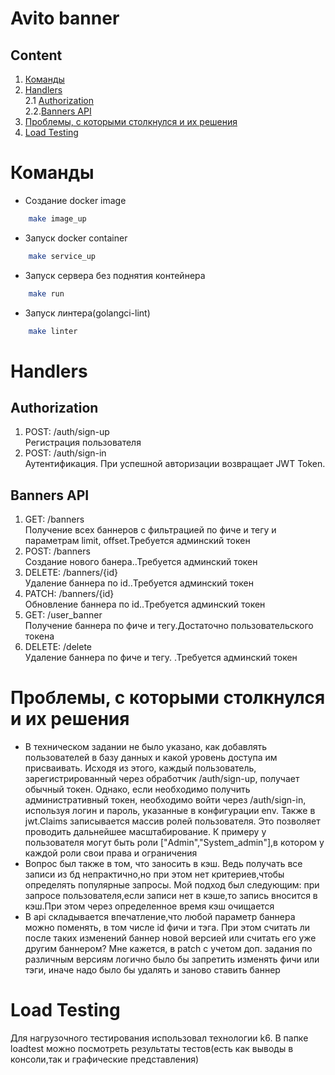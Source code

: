 # Avito banner

## Content
1. [Команды](#Команды)
2. [Handlers](#Handlers) \
    2.1 [Authorization](#Authorization) \
    2.2.[Banners API](#Banners-API)
3. [Проблемы, с которыми столкнулся и их решения](#Проблемы-с-которыми-столкнулся-и-их-решения)
4. [Load Testing](#Load-Testing)

# Команды 
 - Создание docker image
```bash
    make image_up
```
 - Запуск docker container
```bash
    make service_up
```
 - Запуск сервера без поднятия контейнера
```bash
    make run
```
 - Запуск линтера(golangci-lint)
```bash
    make linter
```

# Handlers

## Authorization
1. POST: /auth/sign-up \
    Регистрация пользователя
2. POST: /auth/sign-in \
    Аутентификация. При успешной авторизации возвращает JWT Token.
   
## Banners API
1. GET: /banners \
   Получение всех баннеров с фильтрацией по фиче и тегу и параметрам limit, offset.Требуется админский токен 
2. POST: /banners \
   Создание нового банера..Требуется админский токен 
3. DELETE: /banners/{id} \
   Удаление баннера по id..Требуется админский токен 
4. PATCH: /banners/{id} \
   Обновление баннера по id..Требуется админский токен 
5. GET: /user_banner \
   Получение баннера по фиче и тегу.Достаточно пользовательского токена 
6. DELETE: /delete \
    Удаление баннера по фиче и тегу. .Требуется админский токен

# Проблемы, с которыми столкнулся и их решения
- В техническом задании не было указано, как добавлять пользователей в базу данных и какой уровень доступа им присваивать. Исходя из этого, каждый пользователь, зарегистрированный через обработчик /auth/sign-up, получает обычный токен. Однако, если необходимо получить административный токен, необходимо войти через /auth/sign-in, используя логин и пароль, указанные в конфигурации env. Также в jwt.Claims записывается массив ролей пользователя. Это позволяет проводить дальнейшее масштабирование. К примеру у пользователя могут быть роли ["Admin","System_admin"],в котором у каждой роли свои права и ограничения  
- Вопрос был также в том, что заносить в кэш. Ведь получать все записи из бд непрактично,но  при этом нет критериев,чтобы определять популярные запросы. Мой подход был следующим: при запросе пользователя,если записи нет в кэше,то запись вносится в кэш.При этом через определенное время кэш очищается
- В api складывается впечатление,что любой параметр баннера можно поменять, в том числе id фичи и тэга. При этом считать ли после таких изменений баннер новой версией или считать его уже другим баннером? Мне кажется, в patch с учетом доп. задания по различным версиям логично было бы запретить изменять фичи или тэги, иначе надо было бы удалять и заново ставить баннер

# Load Testing
  Для нагрузочного тестирования использовал технологии k6. В папке loadtest можно посмотреть результаты тестов(есть как выводы в консоли,так и графические представления)
